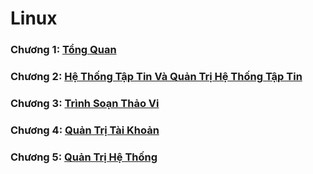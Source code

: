 # Linux
### Chương 1: [Tổng Quan](https://github.com/minh231099/Linux/blob/master/Cơ%20Bản%20Về%20Linux/Chương%201.md)  
### Chương 2: [Hệ Thống Tập Tin Và Quản Trị Hệ Thống Tập Tin](https://github.com/minh231099/Linux/blob/master/Cơ%20Bản%20Về%20Linux/Chương%202.md)  
### Chương 3: [Trình Soạn Thảo Vi](https://github.com/minh231099/Linux/blob/master/Cơ%20Bản%20Về%20Linux/Chương%203.md)  
### Chương 4: [Quản Trị Tài Khoản](https://github.com/minh231099/Linux/blob/master/Cơ%20Bản%20Về%20Linux/Chương%204.md)  
### Chương 5: [Quản Trị Hệ Thống](https://github.com/minh231099/Linux/blob/master/Cơ%20Bản%20Về%20Linux/Chương%205.md)   
